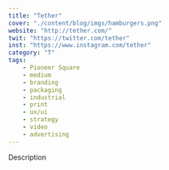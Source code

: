 ```yaml
---
title: "Tether"
cover: "./content/blog/imgs/hamburgers.png"
website: "http://tether.com/"
twit: "https://twitter.com/tether"
inst: "https://www.instagram.com/tether"
category: "T"
tags:
    - Pioneer Square
    - medium
    - branding
    - packaging
    - industrial
    - print
    - ux/ui
    - strategy
    - video
    - advertising
---
```


Description
